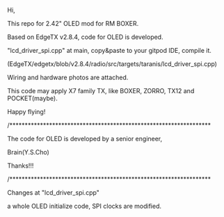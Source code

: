 Hi,

This repo for 2.42" OLED mod for RM BOXER.

Based on EdgeTX v2.8.4, code for OLED is developed.

"lcd_driver_spi.cpp" at main, copy&paste to your gitpod IDE, compile it.

(EdgeTX/edgetx/blob/v2.8.4/radio/src/targets/taranis/lcd_driver_spi.cpp)

Wiring and hardware photos are attached.

This code may apply X7 family TX, like BOXER, ZORRO, TX12 and POCKET(maybe).

Happy flying!

/******************************************************************

The code for OLED is developed by a senior engineer,

Brain(Y.S.Cho)

Thanks!!!

/******************************************************************

Changes at "lcd_driver_spi.cpp"

a whole OLED initialize code, SPI clocks are modified.
